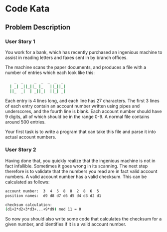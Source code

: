 # Code Kata

## Problem Description

### User Story 1

You work for a bank, which has recently purchased an ingenious machine to assist in reading letters and faxes sent in by branch offices. 

The machine scans the paper documents, and produces a file with a number of entries which each look like this:


```sh
    _  _     _  _  _  _  _ 
  | _| _||_||_ |_   ||_||_|
  ||_  _|  | _||_|  ||_| _|
```

Each entry is 4 lines long, and each line has 27 characters. The first 3 lines of each entry contain an account number written using pipes and underscores, and the fourth line is blank. Each account number should have 9 digits, all of which should be in the range 0-9. A normal file contains around 500 entries.

Your first task is to write a program that can take this file and parse it into actual account numbers.


### User Story 2

Having done that, you quickly realize that the ingenious machine is not in fact infallible.
Sometimes it goes wrong in its scanning. The next step therefore is to validate that the numbers you read are in fact valid account numbers. A valid account number has a valid checksum. This can be calculated as follows:

```sh
account number:  3  4  5  8  8  2  8  6  5
position names:  d9 d8 d7 d6 d5 d4 d3 d2 d1

checksum calculation:
(d1+2*d2+3*d3+...+9*d9) mod 11 = 0
```

So now you should also write some code that calculates the checksum for a given number, and identifies if it is a valid account number.



